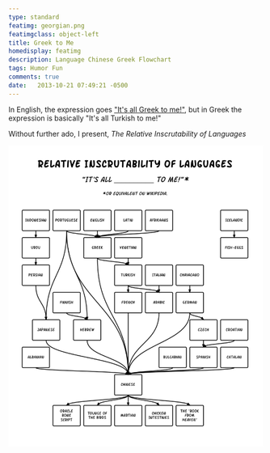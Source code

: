 ```yaml
---
type: standard
featimg: georgian.png
featimgclass: object-left
title: Greek to Me
homedisplay: featimg
description: Language Chinese Greek Flowchart
tags: Humor Fun
comments: true
date:   2013-10-21 07:49:21 -0500
---
```


In English, the expression goes ["It's all Greek to me!"](https://en.wikipedia.org/wiki/Greek_to_me), but in Greek the expression is basically "It's all Turkish to me!"

Without further ado, I present, *The Relative Inscrutability of Languages*

![Icelanders apparently did not connect with many other cultures](/img/inscrutable.svg)